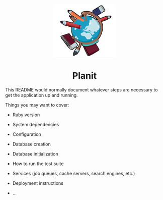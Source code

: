 <div align="center">
  <img src="./app/assets/images/logo.png" width="200" alt="Planit" />
  <h1>Planit</h1>
</div>

This README would normally document whatever steps are necessary to get the
application up and running.

Things you may want to cover:

* Ruby version

* System dependencies

* Configuration

* Database creation

* Database initialization

* How to run the test suite

* Services (job queues, cache servers, search engines, etc.)

* Deployment instructions

* ...

